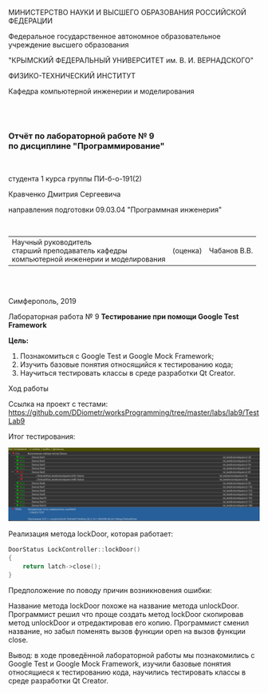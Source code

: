 МИНИСТЕРСТВО НАУКИ  И ВЫСШЕГО ОБРАЗОВАНИЯ РОССИЙСКОЙ ФЕДЕРАЦИИ  

Федеральное государственное автономное образовательное учреждение высшего образования  

"КРЫМСКИЙ ФЕДЕРАЛЬНЫЙ УНИВЕРСИТЕТ им. В. И. ВЕРНАДСКОГО"  

ФИЗИКО-ТЕХНИЧЕСКИЙ ИНСТИТУТ  

Кафедра компьютерной инженерии и моделирования

<br/><br/>

### Отчёт по лабораторной работе № 9<br/> по дисциплине "Программирование"

<br/>

студента 1 курса группы ПИ-б-о-191(2)  

Кравченко Дмитрия Сергеевича  

направления подготовки 09.03.04 "Программная инженерия"  

<br/>


<table>



<tr><td>Научный руководитель<br/> старший преподаватель кафедры<br/> компьютерной инженерии и моделирования</td>

<td>(оценка)</td>

<td>Чабанов В.В.</td>

</tr>

</table>

<br/><br/>

Симферополь, 2019



 Лабораторная работа № 9
**Тестирование при помощи Google Test Framework**

**Цель:**

1. Познакомиться с Google Test и Google Mock Framework;
2. Изучить базовые понятия относящийся к тестированию кода;
3. Научиться тестировать классы в среде разработки Qt Creator.

Ход работы

Ссылка на проект с тестами: https://github.com/DDiometr/worksProgramming/tree/master/labs/lab9/TestLab9

Итог тестирования:

![image-20200615212432918](image-20200615212432918.png)

Реализация метода lockDoor, которая работает:

```c++
DoorStatus LockController::lockDoor()
{
    return latch->close();
}
```

Предположение по поводу причин возникновения ошибки:

Название метода lockDoor похоже на название метода unlockDoor. Программист решил что проще создать метод lockDoor скопировав метод unlockDoor и отредактировав его копию. Программист сменил название, но забыл поменять вызов функции open на вызов функции close.



Вывод: в ходе проведённой лабораторной работы мы познакомились с Google Test и Google Mock Framework, изучили базовые понятия относящиеся к тестированию кода, научились тестировать классы в среде разработки  Qt Creator.

